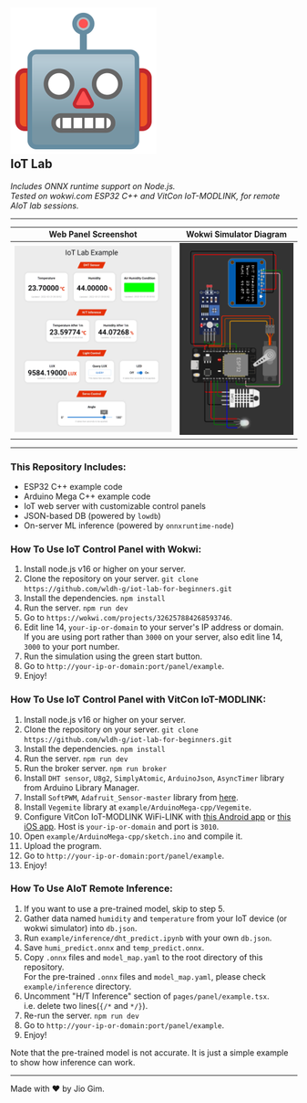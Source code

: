 ## ![Robot Icon](./public/robot.svg) <br /> **IoT Lab**
*Includes ONNX runtime support on Node.js.* \
*Tested on wokwi.com ESP32 C++ and VitCon IoT-MODLINK, for remote AIoT lab sessions.*

---

|               Web Panel Screenshot                 |                     Wokwi Simulator Diagram                  |
|:--------------------------------------------------:|:------------------------------------------------------------:|
| ![IoT Lab Screenshot](./public/screenshot-web.png) | ![Wokwi Simulator Screenshot](./public/screenshot-wokwi.png) |

---

### This Repository Includes:

- ESP32 C++ example code
- Arduino Mega C++ example code
- IoT web server with customizable control panels
- JSON-based DB (powered by `lowdb`)
- On-server ML inference (powered by `onnxruntime-node`)

### How To Use IoT Control Panel with Wokwi:

1. Install node.js v16 or higher on your server.
2. Clone the repository on your server. `git clone https://github.com/wldh-g/iot-lab-for-beginners.git`
3. Install the dependencies. `npm install`
4. Run the server. `npm run dev`
5. Go to `https://wokwi.com/projects/326257884268593746`.
6. Edit line 14, `your-ip-or-domain` to your server's IP address or domain. \
    If you are using port rather than `3000` on your server, also edit line 14, `3000` to your port number.
7. Run the simulation using the green start button.
8. Go to `http://your-ip-or-domain:port/panel/example`.
9. Enjoy!

### How To Use IoT Control Panel with VitCon IoT-MODLINK:

1. Install node.js v16 or higher on your server.
2. Clone the repository on your server. `git clone https://github.com/wldh-g/iot-lab-for-beginners.git`
3. Install the dependencies. `npm install`
4. Run the server. `npm run dev`
5. Run the broker server. `npm run broker`
6. Install `DHT sensor`, `U8g2`, `SimplyAtomic`, `ArduinoJson`, `AsyncTimer` library from Arduino Library Manager.
7. Install `SoftPWM`, `Adafruit_Sensor-master` library from [here](https://github.com/monetIOT/IoT/tree/master/arduino/libraries).
8. Install `Vegemite` library at `example/ArduinoMega-cpp/Vegemite`.
9. Configure VitCon IoT-MODLINK WiFi-LINK with [this Android app](https://play.google.com/store/apps/details?id=vitcon.wificonnectionmanager) or [this iOS app](https://apps.apple.com/app/wifi-connection-manager/id1422994754). Host is `your-ip-or-domain` and port is `3010`.
10. Open `example/ArduinoMega-cpp/sketch.ino` and compile it.
11. Upload the program.
12. Go to `http://your-ip-or-domain:port/panel/example`.
13. Enjoy!

### How To Use AIoT Remote Inference:

1. If you want to use a pre-trained model, skip to step 5.
2. Gather data named `humidity` and `temperature` from your IoT device (or wokwi simulator) into `db.json`.
3. Run `example/inference/dht_predict.ipynb` with your own `db.json`.
4. Save `humi_predict.onnx` and `temp_predict.onnx`.
5. Copy `.onnx` files and `model_map.yaml` to the root directory of this repository. \
    For the pre-trained `.onnx` files and `model_map.yaml`, please check `example/inference` directory.
6. Uncomment "H/T Inference" section of `pages/panel/example.tsx`. \
    i.e. delete two lines(`{/*` and `*/}`).
7. Re-run the server. `npm run dev`
8. Go to `http://your-ip-or-domain:port/panel/example`.
9. Enjoy!

Note that the pre-trained model is not accurate. It is just a simple example to show how inference can work.

---

Made with ♥️ by Jio Gim.
